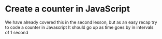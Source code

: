 # Create a counter in JavaScript

We have already covered this in the second lesson, but as an easy recap try to code a counter in Javascript
It should go up as time goes by in intervals of 1 second
